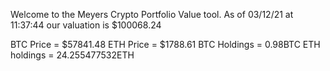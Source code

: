 Welcome to the Meyers Crypto Portfolio Value tool. 
As of 03/12/21 at 11:37:44 our valuation is $100068.24 

BTC Price = $57841.48
 ETH Price = $1788.61
BTC Holdings = 0.98BTC
 ETH holdings = 24.255477532ETH 
